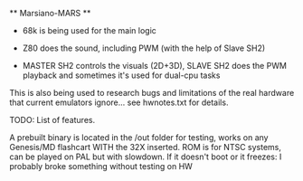 ** Marsiano-MARS **

- 68k is being used for the main logic

- Z80 does the sound, including PWM (with the help of Slave SH2)

- MASTER SH2 controls the visuals (2D+3D), SLAVE SH2 does the PWM playback and sometimes it's used for dual-cpu tasks

This is also being used to research bugs and limitations of the real hardware that current emulators ignore... see hwnotes.txt for details.

TODO: List of features.

A prebuilt binary is located in the /out folder for testing, works on any Genesis/MD flashcart WITH the 32X inserted. ROM is for NTSC systems, can be played on PAL but with slowdown.
If it doesn't boot or it freezes: I probably broke something without testing on HW
